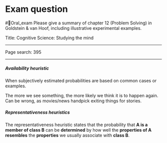 # Exam question
#📝Oral_exam 
Please give a summary of chapter 12 (Problem Solving) in Goldstein & van Hoof, including illustrative experimental examples.

Title:
Cognitive Science: Studying the mind
___
Page search: 395
___

##### Availability heuristic
When subjectively estimated probabilities are based on common cases or examples.

The more we see something, the more likely we think it is to happen again. Can be wrong, as movies/news handpick exiting things for stories.

##### Representativeness heuristics
The representativeness heuristic states that the probability that **A is a member of class B** can be **determined** by how well the **properties of A resembles** the **properties** we usually associate with **class B**.



